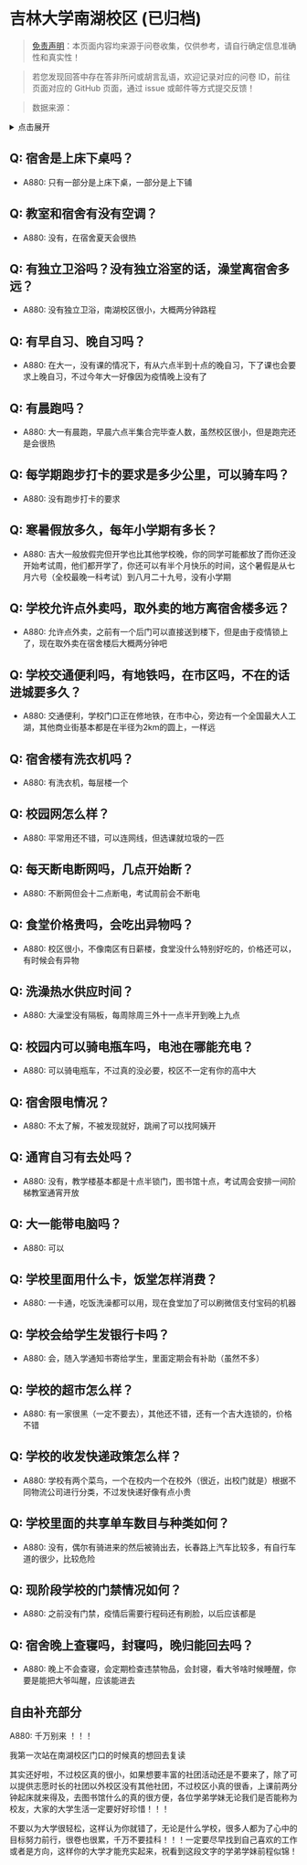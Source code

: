 # 吉林大学南湖校区 (已归档)

> [免责声明](https://colleges.chat/#_3)：本页面内容均来源于问卷收集，仅供参考，请自行确定信息准确性和真实性！

> 若您发现回答中存在答非所问或胡言乱语，欢迎记录对应的问卷 ID，前往页面对应的 GitHub 页面，通过 issue 或邮件等方式提交反馈！

> 数据来源：

<details><summary>点击展开</summary>
<ul>
<li>A880: 匿名 (2021 年 06 月)</li>
</ul>
</details>

## Q: 宿舍是上床下桌吗？

- A880: 只有一部分是上床下桌，一部分是上下铺

## Q: 教室和宿舍有没有空调？

- A880: 没有，在宿舍夏天会很热

## Q: 有独立卫浴吗？没有独立浴室的话，澡堂离宿舍多远？

- A880: 没有独立卫浴，南湖校区很小，大概两分钟路程

## Q: 有早自习、晚自习吗？

- A880: 在大一，没有课的情况下，有从六点半到十点的晚自习，下了课也会要求上晚自习，不过今年大一好像因为疫情晚上没有了

## Q: 有晨跑吗？

- A880: 大一有晨跑，早晨六点半集合完毕查人数，虽然校区很小，但是跑完还是会很热

## Q: 每学期跑步打卡的要求是多少公里，可以骑车吗？

- A880: 没有跑步打卡的要求

## Q: 寒暑假放多久，每年小学期有多长？

- A880: 吉大一般放假完但开学也比其他学校晚，你的同学可能都放了而你还没开始考试周，他们都开学了，你还可以有半个月快乐的时间，这个暑假是从七月六号（全校最晚一科考试）到八月二十九号，没有小学期

## Q: 学校允许点外卖吗，取外卖的地方离宿舍楼多远？

- A880: 允许点外卖，之前有一个后门可以直接送到楼下，但是由于疫情锁上了，现在取外卖在宿舍楼后大概两分钟吧

## Q: 学校交通便利吗，有地铁吗，在市区吗，不在的话进城要多久？

- A880: 交通便利，学校门口正在修地铁，在市中心，旁边有一个全国最大人工湖，其他商业街基本都是在半径为2km的圆上，一样远

## Q: 宿舍楼有洗衣机吗？

- A880: 有洗衣机，每层楼一个

## Q: 校园网怎么样？

- A880: 平常用还不错，可以连网线，但选课就垃圾的一匹

## Q: 每天断电断网吗，几点开始断？

- A880: 不断网但会十二点断电，考试周前会不断电

## Q: 食堂价格贵吗，会吃出异物吗？

- A880: 校区很小，不像南区有日薪楼，食堂没什么特别好吃的，价格还可以，有时候会有异物

## Q: 洗澡热水供应时间？

- A880: 大澡堂没有隔板，每周除周三外十一点半开到晚上九点

## Q: 校园内可以骑电瓶车吗，电池在哪能充电？

- A880: 可以骑电瓶车，不过真的没必要，校区不一定有你的高中大

## Q: 宿舍限电情况？

- A880: 不太了解，不被发现就好，跳闸了可以找阿姨开

## Q: 通宵自习有去处吗？

- A880: 没有，教学楼基本都是十点半锁门，图书馆十点，考试周会安排一间阶梯教室通宵开放

## Q: 大一能带电脑吗？

- A880: 可以

## Q: 学校里面用什么卡，饭堂怎样消费？

- A880: 一卡通，吃饭洗澡都可以用，现在食堂加了可以刷微信支付宝码的机器

## Q: 学校会给学生发银行卡吗？

- A880: 会，随入学通知书寄给学生，里面定期会有补助（虽然不多）

## Q: 学校的超市怎么样？

- A880: 有一家很黑（一定不要去），其他还不错，还有一个吉大连锁的，价格不错

## Q: 学校的收发快递政策怎么样？

- A880: 学校有两个菜鸟，一个在校内一个在校外（很近，出校门就是）根据不同物流公司进行分类，不过发快递好像有点小贵

## Q: 学校里面的共享单车数目与种类如何？

- A880: 没有，偶尔有骑进来的然后被骑出去，长春路上汽车比较多，有自行车道的很少，比较危险

## Q: 现阶段学校的门禁情况如何？

- A880: 之前没有门禁，疫情后需要行程码还有刷脸，以后应该都是

## Q: 宿舍晚上查寝吗，封寝吗，晚归能回去吗？

- A880: 晚上不会查寝，会定期检查违禁物品，会封寝，看大爷啥时候睡醒，你要是能把大爷叫醒，应该能进去

## 自由补充部分

A880: 千万别来 ！！！

我第一次站在南湖校区门口的时候真的想回去复读

其实还好啦，不过校区真的很小，如果想要丰富的社团活动还是不要来了，除了可以提供志愿时长的社团以外校区没有其他社团，不过校区小真的很香，上课前两分钟起床就来得及，去图书馆什么的真的很方便，各位学弟学妹无论我们是否能称为校友，大家的大学生活一定要好好珍惜！！！

不要以为大学很轻松，这样认为你就错了，无论是什么学校，很多人都为了心中的目标努力前行，很卷也很累，千万不要挂科！！！一定要尽早找到自己喜欢的工作或者是方向，这样你的大学才能充实起来，祝看到这段文字的学弟学妹前程似锦！